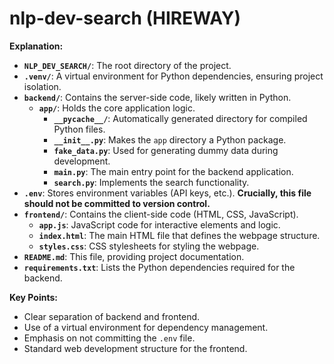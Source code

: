 # nlp-dev-search (HIREWAY)

**Explanation:**

* **`NLP_DEV_SEARCH/`**: The root directory of the project.
* **`.venv/`**: A virtual environment for Python dependencies, ensuring project isolation.
* **`backend/`**: Contains the server-side code, likely written in Python.
    * **`app/`**: Holds the core application logic.
        * **`__pycache__/`**: Automatically generated directory for compiled Python files.
        * **`__init__.py`**: Makes the `app` directory a Python package.
        * **`fake_data.py`**: Used for generating dummy data during development.
        * **`main.py`**: The main entry point for the backend application.
        * **`search.py`**: Implements the search functionality.
* **`.env`**: Stores environment variables (API keys, etc.). **Crucially, this file should not be committed to version control.**
* **`frontend/`**: Contains the client-side code (HTML, CSS, JavaScript).
    * **`app.js`**: JavaScript code for interactive elements and logic.
    * **`index.html`**: The main HTML file that defines the webpage structure.
    * **`styles.css`**: CSS stylesheets for styling the webpage.
* **`README.md`**: This file, providing project documentation.
* **`requirements.txt`**: Lists the Python dependencies required for the backend.

**Key Points:**

* Clear separation of backend and frontend.
* Use of a virtual environment for dependency management.
* Emphasis on not committing the `.env` file.
* Standard web development structure for the frontend.
